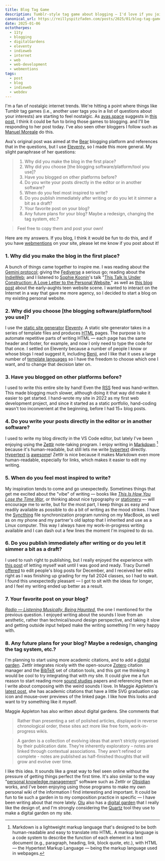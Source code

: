 ```yaml
---
title: Blog Tag Game
description: Tumblr-style tag game about blogging — I'd love if you join in!
canonical_url: https://reillyspitzfaden.com/posts/2025/01/blog-tag-game
date: 2025-01-06
octothorpes:
  - 11ty
  - blogging
  - digitalGardens
  - eleventy
  - indieweb
  - internet
  - web
  - web-development
  - webmentions
tags:
  - post
  - blog
  - indieweb
  - webdev
---
```


I'm a fan of nostalgic internet trends. We're hitting a point where things like Tumblr tag games (i.e., another user tags you in a list of questions about your interests) are starting to feel nostalgic. As [avas.space](https://blog.avas.space) suggests in [this post](https://blog.avas.space/bear-blog-challenge/), I think it could be fun to bring those games to blogging. and I'll be responding to her post today. I've also seen other bloggers I follow such as [Manuel Moreale](https://manuelmoreale.com/blog-questions-challenge) do this.

Ava's original post was aimed at the [Bear](https://bearblog.dev/) blogging platform and references that in the questions, but I use [Eleventy](https://www.11ty.dev/), so I made this more general. My slight paraphrase of her questions:

> 1. Why did you make the blog in the first place?
> 2. Why did you choose \[the blogging software/platform/tool you use\]?
> 3. Have you blogged on other platforms before?
> 4. Do you write your posts directly in the editor or in another software?
> 5. When do you feel most inspired to write?
> 6. Do you publish immediately after writing or do you let it simmer a bit as a draft?
> 7. Your favorite post on your blog?
> 8. Any future plans for your blog? Maybe a redesign, changing the tag system, etc.?

> Feel free to copy them and post your own!

Here are my answers. If you blog, I think it would be fun to do this, and if you have [webmentions](https://indieweb.org/Webmention) on your site, please let me know if you post about it!

### 1. Why did you make the blog in the first place?
A bunch of things came together to inspire me. I was reading about the [Gemini protocol](https://geminiprotocol.net/); giving the [Fediverse](https://en.wikipedia.org/wiki/Fediverse) a serious go; reading about the [IndieWeb](https://indieweb.org/); and I listened to [Sophie Koonin](https://localghost.dev/)'s talk "[This Talk Is Under Construction: A Love Letter to the Personal Website](https://www.youtube.com/watch?v=H2Ux0hGQcs4)," as well as [this blog post](https://localghost.dev/blog/remembering-the-early-00s-teen-website-scene/) about the early-aughts teen website scene. I wanted to interact on the Internet in a way that gave me more agency, so I decided to start a blog on my existing personal website.

### 2. Why did you choose \[the blogging software/platform/tool you use\]?
I use the [static site generator](https://en.wikipedia.org/wiki/Static_site_generator) [Eleventy](https://www.11ty.dev/). A static site generator takes in a series of template files and produces [HTML]([HTML](https://en.wikipedia.org/wiki/HTML)) pages. The purpose is to automate repetitive parts of writing HTML — each page has the same header and footer, for example, and now I only need to type the code for that once. I settled on Eleventy because a number of people I know or whose blogs I read suggest it, including [Benji](https://www.benji.dog/), and I like that it uses a large number of [template languages](https://www.11ty.dev/docs/languages/) so I have the freedom to choose which one I want, and to change that decision later on.

### 3. Have you blogged on other platforms before?
I used to write this entire site by hand! Even the [RSS](https://en.wikipedia.org/wiki/RSS) feed was hand-written. This made blogging much slower, although doing it that way did make it easier to get started. I hand-wrote my site in 2022 as my first web development project, and since it started as a static portfolio, hand-coding wasn't too inconvenient at the beginning, before I had 15+ blog posts.

### 4. Do you write your posts directly in the editor or in another software?
I used to write my blog directly in the VS Code editor, but lately I've been enjoying using the [Zettlr](https://en.wikipedia.org/wiki/Zettlr) note-taking program. I enjoy writing in [Markdown](https://en.wikipedia.org/wiki/Markdown) [^1] because it's human-readable, but still lets me write [hypertext](https://en.wikipedia.org/wiki/Hypertext) directly. [Hypertext](https://reillyspitzfaden.com/posts/2024/12/hypertext-memex-collaboration-socialization/) [is](https://en.wikipedia.org/wiki/Hypertext_fiction) [awesome](https://en.wikipedia.org/wiki/Patchwork_Girl_(hypertext))! Zettlr is nice because it makes Markdown even more human-readable, especially for links, which makes it easier to edit my writing.

### 5. When do you feel most inspired to write?
My inspiration tends to come and go unexpectedly. Sometimes things that get me excited about the "vibe" of writing — books like <cite>[This Is How You Lose the Time War](https://en.wikipedia.org/wiki/This_Is_How_You_Lose_the_Time_War)</cite>, or thinking about nice typography or [stationery](https://reillyspitzfaden.com/posts/2024/06/making-journaling-more-enjoyable/) — will encourage me to write, but for the most part, I keep things as easy and readily available as possible to do a bit of writing as the mood strikes. I have the [Syncthing](https://en.wikipedia.org/wiki/Syncthing) file synchronization program running on my MacBook, as well as on my phone and my partner's old laptop that I inherited and use as a Linux computer. This way I always have my work-in-progress writing available and I can dash out a few lines the moment I'm inspired to do so.

### 6. Do you publish immediately after writing or do you let it simmer a bit as a draft?
I used to rush right to publishing, but I really enjoyed the experience with [this post](https://reillyspitzfaden.com/posts/2024/12/radio-listening-musically/) of letting myself wait until I was good and ready. Tracy Durnell [offered](https://tracydurnell.com/2024/12/01/gift-to-the-indie-web-i-will-edit-your-blog-post/) to edit people's blog posts for December, and I received her edits right as I was finishing up grading for my fall 2024 classes, so I had to wait. I found this unexpectedly pleasant — I got to sit with the ideas for longer, and I feel my writing ended up better as a result.

### 7. Your favorite post on your blog?
<cite>[Radio — Listening Musically, Being Haunted](https://reillyspitzfaden.com/posts/2024/12/radio-listening-musically/)</cite>, the one I mentioned for the previous question. I enjoyed writing about the sounds I love from an aesthetic, rather than technical/sound design perspective, and taking it slow and getting outside input helped make the writing something I'm very happy with.

### 8. Any future plans for your blog? Maybe a redesign, changing the tag system, etc.?
I'm planning to start using more academic citations, and to add a [digital garden](https://maggieappleton.com/garden-history/). Zettlr integrates nicely with the open-source [Zotero](https://en.wikipedia.org/wiki/Zotero) citation manager and the [BibTeX](https://en.wikipedia.org/wiki/BibTeX) set of citation tools, and this got me thinking it would be cool to try integrating that with my site. It could give me a fun reason to start reading more [sound studies](https://en.wikipedia.org/wiki/Sound_studies) papers and referencing them as I write about composing with the weird sounds I love. In Maggie Appleton's [latest post](https://maggieappleton.com/growing-a-human), she has academic citations that have a little SVG graduation cap icon and mouse-over previews of the linked page. I like how this looks and want to try something like it myself.

Maggie Appleton has also written about digital gardens. She comments that 

> Rather than presenting a set of polished articles, displayed in reverse chronological order, these sites act more like free form, work-in-progress wikis.

> A garden is a collection of evolving ideas that aren’t strictly organised by their publication date. They’re inherently exploratory – notes are linked through contextual associations. They aren’t refined or complete - notes are published as half-finished thoughts that will grow and evolve over time.

I like this idea. It sounds like a great way to feel seen online without the pressure of getting things perfect the first time. It's also similar to the way "[personal knowledge management](https://en.wikipedia.org/wiki/Personal_knowledge_base)" software such as Zettlr or [Obsidian](https://en.wikipedia.org/wiki/Obsidian_(software)) works, and I've been enjoying using those programs to make my own personal wiki of the information I find interesting and important. It could be fun to tie such a garden in to my composition practice in specific — I have been writing about that more lately. [Olu](https://olu.online/) also has a [digital garden](https://notes.olu.online/) that I really like the design of, and I'm strongly considering the [Quartz](https://quartz.jzhao.xyz/) tool they use to make a digital garden on my site.

[^1]: Markdown is a lightweight markup language that's designed to be both human-readable and easy to translate into HTML. A markup language is a code system to describe the function of each element in a text document (e.g., paragraph, heading, link, block quote, etc.), with HTML — the Hypertext Markup Language — being the markup language used in webpages.

 